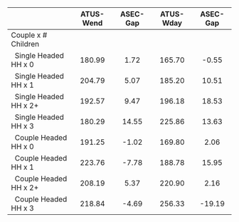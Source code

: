 
|                      |    ATUS-Wend |     ASEC-Gap |    ATUS-Wday |     ASEC-Gap |
| -------------------- | :----------: | :----------: | :----------: | :----------: |
| Couple x # Children  |              |              |              |              |
| &nbsp;&nbsp;Single Headed HH x 0 |       180.99 |         1.72 |       165.70 |        -0.55 |
| &nbsp;&nbsp;Single Headed HH x 1 |       204.79 |         5.07 |       185.20 |        10.51 |
| &nbsp;&nbsp;Single Headed HH x 2+ |       192.57 |         9.47 |       196.18 |        18.53 |
| &nbsp;&nbsp;Single Headed HH x 3 |       180.29 |        14.55 |       225.86 |        13.63 |
| &nbsp;&nbsp;Couple Headed HH x 0 |       191.25 |        -1.02 |       169.80 |         2.06 |
| &nbsp;&nbsp;Couple Headed HH x 1 |       223.76 |        -7.78 |       188.78 |        15.95 |
| &nbsp;&nbsp;Couple Headed HH x 2+ |       208.19 |         5.37 |       220.90 |         2.16 |
| &nbsp;&nbsp;Couple Headed HH x 3 |       218.84 |        -4.69 |       256.33 |       -19.19 |


